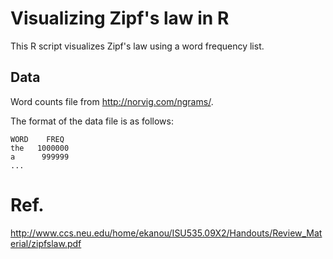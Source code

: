 # Visualizing Zipf's law in R

This R script visualizes Zipf's law using a word frequency list.

## Data

Word counts file from http://norvig.com/ngrams/.

The format of the data file is as follows:

    WORD	FREQ
    the   1000000
    a      999999
    ...

# Ref.

http://www.ccs.neu.edu/home/ekanou/ISU535.09X2/Handouts/Review_Material/zipfslaw.pdf

